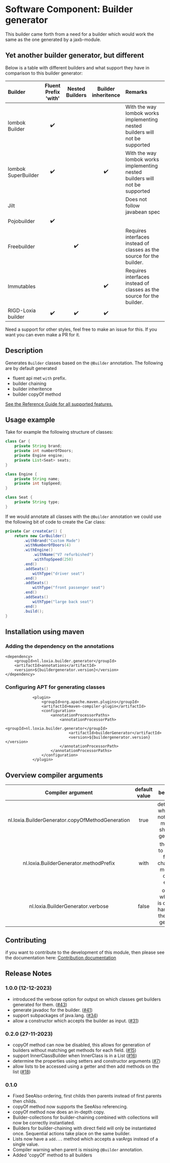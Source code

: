 
# Software Component: Builder generator

This builder came forth from a need for a builder which would work the same as the one generated by a jaxb-module.

## Yet another builder generator, but different
Below is a table with different builders and what support they have in comparison to this builder generator:

| Builder            | Fluent Prefix 'with' | Nested Builders    | Builder inheritence | Remarks |
| :----------------- | :------------------: | :----------------: | :-----------------: | :------ |
| lombok Builder     | :heavy_check_mark:   |                    |                     | With the way lombok works implementing nested builders will not be supported |
| lombok SuperBuilder| :heavy_check_mark:   |                    | :heavy_check_mark:  | With the way lombok works implementing nested builders will not be supported |
| Jilt               |                      |                    |                     | Does not follow javabean spec |
| Pojobuilder        | :heavy_check_mark:   |                    |                     |         |
| Freebuilder        |                      | :heavy_check_mark: |                     | Requires interfaces instead of classes as the source for the builder. |
| Immutables         |                      |                    | :heavy_check_mark:  | Requires interfaces instead of classes as the source for the builder. |
| RIGD-Loxia builder | :heavy_check_mark:   | :heavy_check_mark: | :heavy_check_mark:  |         |

Need a support for other styles, feel free to make an issue for this. If you want you can even make a PR for it.

## Description
Generates `Builder` classes based on the `@Builder` annotation.
The following are by default generated
* fluent api met `with` prefix.
* builder chaining
* builder inheritence
* builder copyOf method

[See the Reference Guide for all supported features.](./documentation/index.md)

## Usage example
Take for example the following structure of classes:
```java
class Car {
    private String brand;
	private int numberOfDoors;
	private Engine engine;
	private List<Seat> seats;
}

class Engine {
	private String name;
	private int topSpeed;
}

class Seat {
	private String type;
}
```

If we would annotate all classes with the `@Builder` annotation we could use the following bit of code to create the Car class:

```java
private Car createCar() {
	return new CarBuilder()
		.withBrand("Custom Made")
		.withNumberOfDoors(4)
		.withEngine()
			.withName("V7 refurbished")
			.withTopSpeed(250)
		.end()
		.addSeats()
			withType("driver seat")
		.end()
		.addSeats()
			withType("front passenger seat")
		.end()
		.addSeats()
			withType("large back seat")
		.end()
		.build();
}
```

## Installation using maven
### Adding the dependency on the annotations
```
<dependency>
    <groupId>nl.loxia.builder.generator</groupId>
    <artifactId>annotations</artifactId>
    <version>${buildergenerator.version}</version>
</dependency>
```
### Configuring APT for generating classes
```
            <plugin>
                <groupId>org.apache.maven.plugins</groupId>
                <artifactId>maven-compiler-plugin</artifactId>
                <configuration>
                    <annotationProcessorPaths>
                        <annotationProcessorPath>
                            <groupId>nl.loxia.builder.generator</groupId>
                            <artifactId>builderGenerator</artifactId>
                            <version>${buildergenerator.version}</version>
                        </annotationProcessorPath>
                    </annotationProcessorPaths>
                </configuration>
            </plugin>
```

## Overview compiler arguments
| Compiler argument                                | default value  | behaviour                                                         | Since |
| :----------------------------------------------: | :------------: | :---------------------------------------------------------------: | :---: |
| nl.loxia.BuilderGenerator.copyOfMethodGeneration |  true          | determines whether or not copyOf methods should be generated      | 0.2.0 |
| nl.loxia.BuilderGenerator.methodPrefix           |  with          | the prefix to be used for the chaining of methods, can be empty   | 0.2.0 |
| nl.loxia.BuilderGenerator.verbose                |  false         | outputs which file is currently handled by the builder generator  | 1.0.0 |

## Contributing
if you want to contribute to the development of this module, then please see the documentation here: [Contribution documentation](CONTRIBUTING.md)

## Release Notes
### 1.0.0 (12-12-2023)
* introduced the verbose option for output on which classes get builders generated for them. ([#43](https://github.com/rigd-loxia/builder-generator/issues/43))
* generate javadoc for the builder. ([#41](https://github.com/rigd-loxia/builder-generator/issues/41))
* support subpackages of java.lang. ([#34](https://github.com/rigd-loxia/builder-generator/issues/34))
* allow a constructor which accepts the builder as input. ([#31](https://github.com/rigd-loxia/builder-generator/issues/31))

### 0.2.0 (27-11-2023)
* copyOf method can now be disabled, this allows for generation of builders without matching get methods for each field. ([#15](https://github.com/rigd-loxia/builder-generator/issues/15))
* support InnerClassBuilder when InnerClass is in a List ([#16](https://github.com/rigd-loxia/builder-generator/issues/16))
* determine the properties using setters and constructor arguments ([#7](https://github.com/rigd-loxia/builder-generator/issues/7))
* allow lists to be accessed using a getter and then add methods on the list ([#18](https://github.com/rigd-loxia/builder-generator/issues/18))

### 0.1.0
* Fixed SeeAlso ordering, first childs then parents instead of first parents then childs.
* copyOf method now supports the SeeAlso referencing.
* copyOf method now does an in-depth copy.
* Builder-collections for builder-chaining combined with collections will now be correctly instantiated.
* Builders for builder-chaining with direct field will only be instantiated once. Sequential actions take place on the same builder.
* Lists now have a `add...` method which accepts a varArgs instead of a single value.
* Compiler warning when parent is missing `@Builder` annotation.
* Added 'copyOf' method to all builders 
